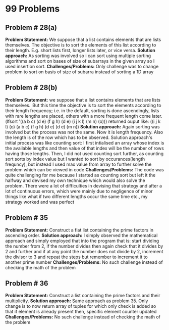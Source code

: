 # **99 Problems**
## **Problem # 28(a)**
**Problem Statement:** We suppose that a list contains elements that are lists themselves. The objective is to sort the elements of this list according to their length. E.g. short lists first, longer lists later, or vice versa. 
**Solution approach:** As sorting was involved so i can sort using multiple sorting algorithms and sort on bases of size of subarrays in the given array so I used insertion sort. 
**Challenges/Problems:** Only challenge was to change problem to sort on basis of size of subarra instead of sorting a 1D array

## **Problem # 28(b)**
**Problem Statement:** we suppose that a list contains elements that are lists themselves.  But this time the objective is to sort the elements according to their length frequency; i.e. in the default, sorting is done ascendingly, lists with rare lengths are placed, others with a more frequent length come later.
(lfsort '((a b c) (d e) (f g h) (d e) (i j k l) (m n) (o)))
returned ouput like: ((i j k l) (o) (a b c) (f g h) (d e) (d e) (m n))
**Solution approach:** Again sorting was involved but the process was not the same. Now it is length frequency. Also the length is of the row which has to be observed. Solution approach's initial process was like counting sort: I first intialised an array whose index is the available lengths and then value of that index will be the number of rows having those lengths. Then, I did not used counting sort further, as counting sort sorts by index value but I wanted to sort by occurances(length frequncy),    but instead I used max value from array to further solve the problem which can be viewed in code
**Challenges/Problems:** The code was quite challenging for me because I started as counting sort but left it the halfway and devised my own technique which would also solve the problem. There were a lot of difficulties in devising that strategy and after a lot of continuous errors, which were mainly due to negligence of minor things like what if two different lengths occur the same time etc., my strategy worked and was perfect


## **Problem # 35**
**Problem Statement:** Construct a flat list containing the prime factors in ascending order. 
**Solution approach:** I simply observed the mathematical approach and simply employed that into the program that is: start dividing the number from 2, if the number divides then again check that it divides by 2 and further and if at any point the number does not divide by 2, increment the divisor to 3 and repeat the steps but remember to increment it to another prime number 
**Challenges/Problems:** No such challenge instead of checking the math of the problem

## **Problem # 36**
**Problem Statement:** Construct a list containing the prime factors and their multiplicity.
**Solution approach:** Same approach as problem 35. Only change is to now return array of tuples for which only check is added so that if element is already present then, specific element counter updated
**Challenges/Problems:** No such challenge instead of checking the math of the problem